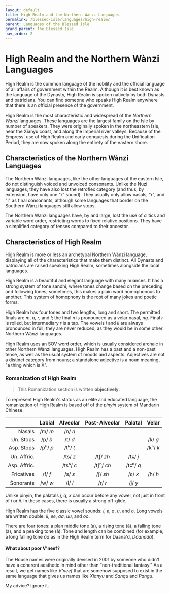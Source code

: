 ```yaml
---
layout: default
title: High Realm and the Northern Wànzi Languages
permalink: /blessed-isle/languages/high-realm/
parent: Languages of the Blessed Isle
grand_parent: The Blessed Isle
nav_order: 2
---
```


# High Realm and the Northern Wànzi Languages

High Realm is the common language of the nobility and the official language of
all affairs of government within the Realm. Although it is best known as the
language of the Dynasty, High Realm is spoken natively by both Dynasts and
patricians. You can find someone who speaks High Realm anywhere that there is an
official presence of the government.

High Realm is the most characteristic and widespread of the _Northern Wànzi_
languages. These languages are the largest family on the Isle by number of
speakers. They were originally spoken in the northeastern Isle, near the
Xianyu coast, and along the Imperial river valleys. Because of the Empress' use
of High Realm and early conquests during the Unification Period, they are now
spoken along the entirety of the eastern shore.

## Characteristics of the Northern Wànzi Languages

The Northern Wànzi languages, like the other languages of the eastern Isle, do
not distinguish voiced and unvoiced consonants. Unlike the Nuzi languages, they
have also lost the retroflex category (and thus, by extension, have only one
"r" sound). They usually only allow nasals, "r", and "l" as final consonants,
although some languages that border on the Southern Wànzi languages still allow
stops.

The Northern Wànzi languages have, by and large, lost the use of clitics and
variable word order, restricting words to fixed relative positions. They have
a simplified category of tenses compared to their ancestor.

## Characteristics of High Realm

High Realm is more or less an archetypal Northern Wànzi language, displaying all
of the characteristics that make them distinct. All Dynasts and patricians are
raised speaking High Realm, sometimes alongside the local languages.

High Realm is a beautiful and elegant language with many nuances. It has a
strong system of tone sandhi, where tones change based on the preceding and
following tones; sometimes, this makes a plain word homophonous to another. This
system of homophony is the root of many jokes and poetic forms.

High Realm has four tones and two lengths, long and short. The permitted finals
are _m_, _n_, _r_, and _l_; the final _n_ is pronounced as a velar nasal, _ng_.
Final _r_ is rolled, but intermediary _r_ is a tap. The vowels _i_ and _ii_ are
always pronounced in full; they are never reduced, as they would be in some
other Northern Wànzi languages.

High Realm uses an SOV word order, which is usually considered archaic in other
Northern Wànzi languages. High Realm has a past and a non-past tense, as well as
the usual system of moods and aspects. Adjectives are not a distinct category
from nouns; a standalone adjective is a noun meaning, "a thing which is X".

### Romanization of High Realm

> This Romanization section is written **objectively**.

To represent High Realm's status as an elite and educated language, the
romanization of High Realm is based off of the _pinyin_ system of Mandarin
Chinese.

|              |  Labial  | Alveolar  | Post-Alveolar |  Palatal  |  Velar   |
| -----------: | :------: | :-------: | :-----------: | :-------: | :------: |
|       Nasals | /m/ _m_  |  /n/ _n_  |               |           |          |
|    Un. Stops | /p/ _b_  |  /t/ _d_  |               |           | /k/ _g_  |
|   Asp. Stops | /pʰ/ _p_ | /tʰ/ _t_  |               |           | /kʰ/ _k_ |
|  Un. Affric. |          | /ts/ _z_  |   /tʃ/ _zh_   | /tɕ/ _j_  |          |
| Asp. Affric. |          | /tsʰ/ _c_ |  /tʃʰ/ _ch_   | /tɕʰ/ _q_ |          |
|   Fricatives | /f/ _f_  |  /s/ _s_  |   /ʃ/ _sh_    |  /ɕ/ _x_  | /h/ _h_  |
|    Sonorants | /w/ _w_  |  /l/ _l_  |    /r/ _r_    |  /j/ _y_  |          |

Unlike pinyin, the palatals _j_, _q_, _x_ can occur before any vowel, not just
in front of _i_ or _ii_. In these cases, there is usually a strong off-glide.

High Realm has the five classic vowel sounds: _i_, _e_, _a_, _u_, and _o_. Long
vowels are written double; _ii_, _ee_, _aa_, _uu_, and _oo_.

There are four tones: a plan middle tone (a), a rising tone (á), a falling tone
(à), and a peaking tone (â). Tone and length can be combined (for example, a
long falling tone _àà_ as in the High Realm term for Daana'd, _Dàànadá_).

#### What about poor V'neef?

The House names were originally devised in 2001 by someone who didn't have a
coherent aesthetic in mind other than "non-traditional fantasy." As a result, we
get names like _V'neef_ that are somehow supposed to exist in the same language
that gives us names like _Xianyu_ and _Sanqu_ and _Pangu_.

My advice? Ignore it.
